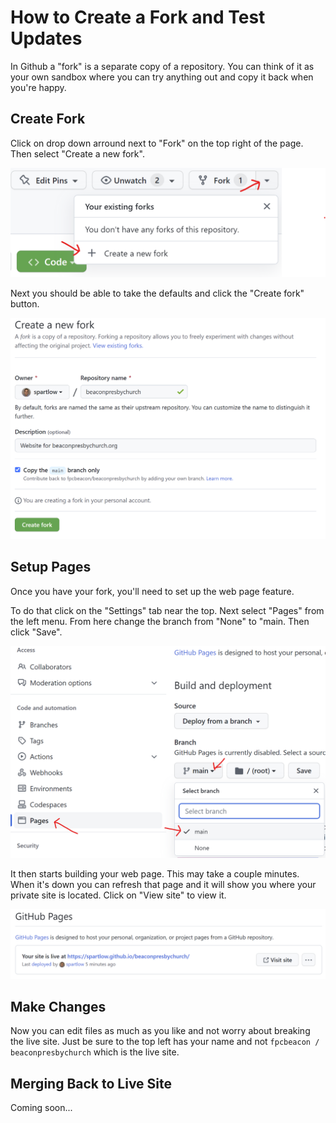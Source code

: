 # How to Create a Fork and Test Updates

In Github a "fork" is a separate copy of a repository. 
You can think of it as your own sandbox where you can try anything out and copy it back when you're happy.

## Create Fork

Click on drop down arround next to "Fork" on the top right of the page. Then select "Create a new fork".

![Fork Repo](images/fork_repo.png)

Next you should be able to take the defaults and click the "Create fork" button.

![Create Fork](images/create_fork.png)

## Setup Pages

Once you have your fork, you'll need to set up the web page feature.

To do that click on the "Settings" tab near the top.
Next select "Pages" from the left menu. 
From here change the branch from "None" to "main.
Then click "Save".

![Github Pages Setup](images/github_pages_branch.png)

It then starts building your web page.
This may take a couple minutes.
When it's down you can refresh that page and it will show you where your private site is located.
Click on "View site" to view it.

![Github Pages Visit Site](images/github_visit_site.png)

## Make Changes

Now you can edit files as much as you like and not worry about breaking the live site.
Just be sure to the top left has your name and not `fpcbeacon / beaconpresbychurch` which is the live site.

## Merging Back to Live Site

Coming soon...

